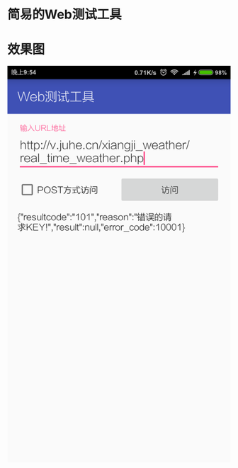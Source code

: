# 简易的Web测试工具
# 效果图
![img](https://github.com/a-voyager/WebTestTool/raw/master/screenshots/Screenshot_2016-03-18.png)